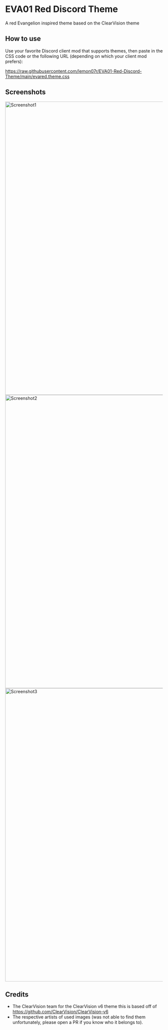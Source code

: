 # EVA01 Red Discord Theme
A red Evangelion inspired theme based on the ClearVision theme

## How to use
Use your favorite Discord client mod that supports themes, then paste in the CSS code or the following URL (depending on which your client mod prefers):

https://raw.githubusercontent.com/lemon07r/EVA01-Red-Discord-Theme/main/evared.theme.css

## Screenshots
<img width="939" alt="Screenshot1" src="https://user-images.githubusercontent.com/12001338/213042805-e7fda3ef-976d-43ef-86e8-e6247f12b5cf.png">
<img width="939" alt="Screenshot2" src="https://user-images.githubusercontent.com/12001338/213040078-d4f75600-0e3e-421f-8acd-949ce7d43578.png">
<img width="939" alt="Screenshot3" src="https://user-images.githubusercontent.com/12001338/213042302-67cac309-00e1-48ec-b633-421704298f02.png">

## Credits
- The ClearVision team for the ClearVision v6 theme this is based off of https://github.com/ClearVision/ClearVision-v6
- The respective artists of used images (was not able to find them unfortunately, please open a PR if you know who it belongs to). 

